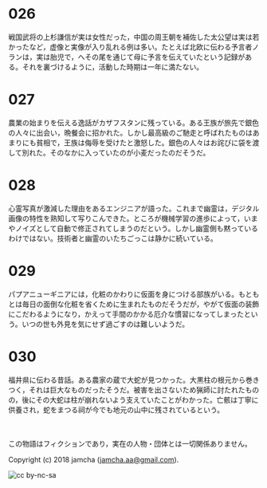 # 026

戦国武将の上杉謙信が実は女性だった，中国の周王朝を補佐した太公望は実は若かったなど，虚像と実像が入り乱れる例は多い。たとえば北欧に伝わる予言者ノランは，実は胎児で，へその尾を通じて母に予言を伝えていたという記録がある。それを裏づけるように，活動した時期は一年に満たない。  

# 027

農業の始まりを伝える逸話がカザフスタンに残っている。ある王族が旅先で銀色の人々に出会い，晩餐会に招かれた。しかし最高級のご馳走と呼ばれたものはあまりにも貧相で，王族は侮辱を受けたと激怒した。銀色の人々はお詫びに袋を渡して別れた。そのなかに入っていたのが小麦だったのだそうだ。  

# 028

心霊写真が激減した理由をあるエンジニアが語った。これまで幽霊は，デジタル画像の特性を熟知して写りこんできた。ところが機械学習の進歩によって，いまやノイズとして自動で修正されてしまうのだという。しかし幽霊側も黙っているわけではない。技術者と幽霊のいたちごっこは静かに続いている。  

# 029

パプアニューギニアには，化粧のかわりに仮面を身につける部族がいる。もともとは毎日の面倒な化粧を省くために生まれたものだそうだが，やがて仮面の装飾にこだわるようになり，かえって手間のかかる厄介な慣習になってしまったという。いつの世も外見を気にせず過ごすのは難しいようだ。  

# 030

福井県に伝わる昔話。ある農家の蔵で大蛇が見つかった。大黒柱の根元から巻きつく，それは巨大なものだったそうだ。被害を出さないため猟師に討たれたものの，後にその大蛇は柱が崩れないよう支えていたことがわかった。亡骸は丁寧に供養され，蛇をまつる祠が今でも地元の山中に残されているという。  

<br>  
<br>  
この物語はフィクションであり，実在の人物・団体とは一切関係ありません。  

Copyright (c) 2018 jamcha (jamcha.aa@gmail.com).  

![cc by-nc-sa](https://i.creativecommons.org/l/by-nc-sa/4.0/88x31.png)
